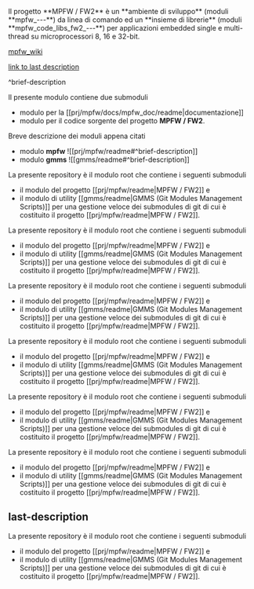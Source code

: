 <p id=brief-description>
Il progetto **MPFW / FW2** è un **ambiente di sviluppo** (moduli **mpfw_---**) da linea di comando ed un **insieme di librerie** (moduli **mpfw_code_libs_fw2_---**) per applicazioni embedded single e multi-thread su microprocessori 8, 16 e 32-bit.

[mpfw_wiki](https://github.com/MuraDaco/mpfw/wiki)

[link to last description](#last-description)

^brief-description

Il presente modulo contiene due submoduli
- modulo per la [[prj/mpfw/docs/mpfw_doc/readme|documentazione]]
- modulo per il codice sorgente
del progetto **MPFW / FW2**.


Breve descrizione dei moduli appena citati

- modulo **mpfw**  ![[prj/mpfw/readme#^brief-description]]
- modulo **gmms**  ![[gmms/readme#^brief-description]]

La presente repository è il modulo root che contiene i seguenti submoduli
- il modulo del progetto  [[prj/mpfw/readme|MPFW / FW2]]  e 
- il modulo di utility [[gmms/readme|GMMS (Git Modules Management Scripts)]]  per una gestione veloce dei submodules di git di cui è costituito il progetto  [[prj/mpfw/readme|MPFW / FW2]].

La presente repository è il modulo root che contiene i seguenti submoduli
- il modulo del progetto  [[prj/mpfw/readme|MPFW / FW2]]  e 
- il modulo di utility [[gmms/readme|GMMS (Git Modules Management Scripts)]]  per una gestione veloce dei submodules di git di cui è costituito il progetto  [[prj/mpfw/readme|MPFW / FW2]].

La presente repository è il modulo root che contiene i seguenti submoduli
- il modulo del progetto  [[prj/mpfw/readme|MPFW / FW2]]  e 
- il modulo di utility [[gmms/readme|GMMS (Git Modules Management Scripts)]]  per una gestione veloce dei submodules di git di cui è costituito il progetto  [[prj/mpfw/readme|MPFW / FW2]].

La presente repository è il modulo root che contiene i seguenti submoduli
- il modulo del progetto  [[prj/mpfw/readme|MPFW / FW2]]  e 
- il modulo di utility [[gmms/readme|GMMS (Git Modules Management Scripts)]]  per una gestione veloce dei submodules di git di cui è costituito il progetto  [[prj/mpfw/readme|MPFW / FW2]].

La presente repository è il modulo root che contiene i seguenti submoduli
- il modulo del progetto  [[prj/mpfw/readme|MPFW / FW2]]  e 
- il modulo di utility [[gmms/readme|GMMS (Git Modules Management Scripts)]]  per una gestione veloce dei submodules di git di cui è costituito il progetto  [[prj/mpfw/readme|MPFW / FW2]].

La presente repository è il modulo root che contiene i seguenti submoduli
- il modulo del progetto  [[prj/mpfw/readme|MPFW / FW2]]  e 
- il modulo di utility [[gmms/readme|GMMS (Git Modules Management Scripts)]]  per una gestione veloce dei submodules di git di cui è costituito il progetto  [[prj/mpfw/readme|MPFW / FW2]].

last-description
----------------
La presente repository è il modulo root che contiene i seguenti submoduli
- il modulo del progetto  [[prj/mpfw/readme|MPFW / FW2]]  e 
- il modulo di utility [[gmms/readme|GMMS (Git Modules Management Scripts)]]  per una gestione veloce dei submodules di git di cui è costituito il progetto  [[prj/mpfw/readme|MPFW / FW2]].

